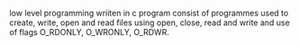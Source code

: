 low level programming wriiten in c program
consist of programmes used to create, write, open and read files
using open, close, read and write
and use of flags O_RDONLY, O_WRONLY, O_RDWR.
